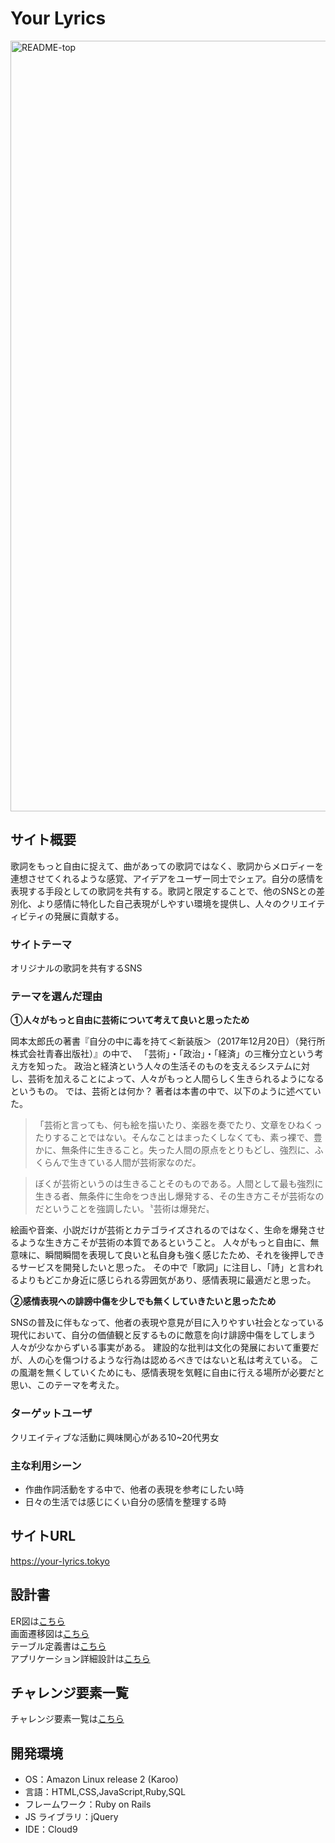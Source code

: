 # Your Lyrics

<img width="1233" alt="README-top" src="https://user-images.githubusercontent.com/88593795/143690136-15fd6f6e-bef4-4f1f-8035-3e37d2f12d59.png">

## サイト概要
歌詞をもっと自由に捉えて、曲があっての歌詞ではなく、歌詞からメロディーを連想させてくれるような感覚、アイデアをユーザー同士でシェア。自分の感情を表現する手段としての歌詞を共有する。歌詞と限定することで、他のSNSとの差別化、より感情に特化した自己表現がしやすい環境を提供し、人々のクリエイティビティの発展に貢献する。

### サイトテーマ

オリジナルの歌詞を共有するSNS

### テーマを選んだ理由
**①人々がもっと自由に芸術について考えて良いと思ったため**

岡本太郎氏の著書『自分の中に毒を持て＜新装版＞（2017年12月20日）（発行所株式会社青春出版社）』の中で、
「芸術」・「政治」・「経済」の三権分立という考え方を知った。
政治と経済という人々の生活そのものを支えるシステムに対し、芸術を加えることによって、人々がもっと人間らしく生きられるようになるというもの。
では、芸術とは何か？
著者は本書の中で、以下のように述べていた。
>「芸術と言っても、何も絵を描いたり、楽器を奏でたり、文章をひねくったりすることではない。そんなことはまったくしなくても、素っ裸で、豊かに、無条件に生きること。失った人間の原点をとりもどし、強烈に、ふくらんで生きている人間が芸術家なのだ。

>ぼくが芸術というのは生きることそのものである。人間として最も強烈に生きる者、無条件に生命をつき出し爆発する、その生き方こそが芸術なのだということを強調したい。〝芸術は爆発だ〟

絵画や音楽、小説だけが芸術とカテゴライズされるのではなく、生命を爆発させるような生き方こそが芸術の本質であるということ。
人々がもっと自由に、無意味に、瞬間瞬間を表現して良いと私自身も強く感じたため、それを後押しできるサービスを開発したいと思った。
その中で「歌詞」に注目し、「詩」と言われるよりもどこか身近に感じられる雰囲気があり、感情表現に最適だと思った。

**②感情表現への誹謗中傷を少しでも無くしていきたいと思ったため**

SNSの普及に伴もなって、他者の表現や意見が目に入りやすい社会となっている現代において、自分の価値観と反するものに敵意を向け誹謗中傷をしてしまう人々が少なからずいる事実がある。
建設的な批判は文化の発展において重要だが、人の心を傷つけるような行為は認めるべきではないと私は考えている。
この風潮を無くしていくためにも、感情表現を気軽に自由に行える場所が必要だと思い、このテーマを考えた。

### ターゲットユーザ
クリエイティブな活動に興味関心がある10~20代男女

### 主な利用シーン
- 作曲作詞活動をする中で、他者の表現を参考にしたい時
- 日々の生活では感じにくい自分の感情を整理する時

## サイトURL
https://your-lyrics.tokyo

## 設計書
ER図は<a href="https://drive.google.com/file/d/1obv3CJuinwOPm1IsIuSQ4RAtUrGf_PT7/view?usp=sharing" target="_blank" rel="noopener noreferrer">こちら</a><br>
画面遷移図は<a href="https://drive.google.com/file/d/1YpJ0q_KXWn00c_erWH2fYTk-1jQU-6ua/view?usp=sharing" target="_blank" rel="noopener noreferrer">こちら</a><br>
テーブル定義書は<a href="https://docs.google.com/spreadsheets/d/1YterTRGlcb3r_NHBQ7AswEAmYkwP7DXk/edit?usp=sharing&ouid=104052515115004400427&rtpof=true&sd=true" target="_blank" rel="noopener noreferrer">こちら</a><br>
アプリケーション詳細設計は<a href="https://docs.google.com/spreadsheets/d/1PXCpL6UH8q5dI-ur67yX7IFDIwPTLl3M/edit?usp=sharing&ouid=104052515115004400427&rtpof=true&sd=true" target="_blank" rel="noopener noreferrer">こちら</a><br>


## チャレンジ要素一覧
チャレンジ要素一覧は<a href="https://docs.google.com/spreadsheets/d/1whh7FKesHl08wubDF5rXDKBKCPMSCz4VAWJ4DwMl3J4/edit?usp=sharing" target="_blank" rel="noopener noreferrer">こちら</a>


## 開発環境
- OS：Amazon Linux release 2 (Karoo)
- 言語：HTML,CSS,JavaScript,Ruby,SQL
- フレームワーク：Ruby on Rails
- JS ライブラリ：jQuery
- IDE：Cloud9
